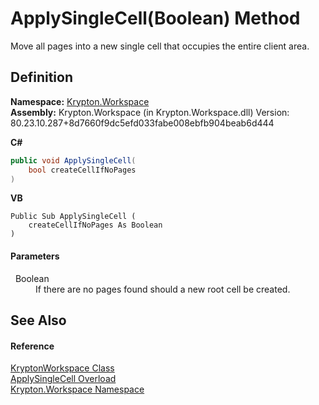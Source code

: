 # ApplySingleCell(Boolean) Method


Move all pages into a new single cell that occupies the entire client area.



## Definition
**Namespace:** <a href="0dbf488f-9676-a1e5-a949-1b4bcea03d52.md">Krypton.Workspace</a>  
**Assembly:** Krypton.Workspace (in Krypton.Workspace.dll) Version: 80.23.10.287+8d7660f9dc5efd033fabe008ebfb904beab6d444

**C#**
``` C#
public void ApplySingleCell(
	bool createCellIfNoPages
)
```
**VB**
``` VB
Public Sub ApplySingleCell ( 
	createCellIfNoPages As Boolean
)
```



#### Parameters
<dl><dt>  Boolean</dt><dd>If there are no pages found should a new root cell be created.</dd></dl>

## See Also


#### Reference
<a href="a977050a-c9d5-1360-9b5d-5a07a77ae65c.md">KryptonWorkspace Class</a>  
<a href="0cb030b9-7329-dfc2-18cb-85d9200d0ee6.md">ApplySingleCell Overload</a>  
<a href="0dbf488f-9676-a1e5-a949-1b4bcea03d52.md">Krypton.Workspace Namespace</a>  
